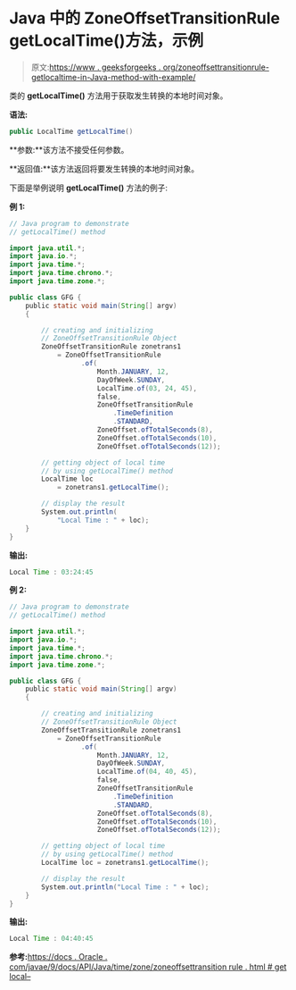 # Java 中的 ZoneOffsetTransitionRule getLocalTime()方法，示例

> 原文:[https://www . geeksforgeeks . org/zoneoffsettransitionrule-getlocaltime-in-Java-method-with-example/](https://www.geeksforgeeks.org/zoneoffsettransitionrule-getlocaltime-method-in-java-with-example/)

类的 **getLocalTime()** 方法用于获取发生转换的本地时间对象。

**语法:**

```java
public LocalTime getLocalTime()
```

**参数:**该方法不接受任何参数。

**返回值:**该方法返回将要发生转换的本地时间对象。

下面是举例说明 **getLocalTime()** 方法的例子:

**例 1:**

```java
// Java program to demonstrate
// getLocalTime() method

import java.util.*;
import java.io.*;
import java.time.*;
import java.time.chrono.*;
import java.time.zone.*;

public class GFG {
    public static void main(String[] argv)
    {

        // creating and initializing
        // ZoneOffsetTransitionRule Object
        ZoneOffsetTransitionRule zonetrans1
            = ZoneOffsetTransitionRule
                  .of(
                      Month.JANUARY, 12,
                      DayOfWeek.SUNDAY,
                      LocalTime.of(03, 24, 45),
                      false,
                      ZoneOffsetTransitionRule
                          .TimeDefinition
                          .STANDARD,
                      ZoneOffset.ofTotalSeconds(8),
                      ZoneOffset.ofTotalSeconds(10),
                      ZoneOffset.ofTotalSeconds(12));

        // getting object of local time
        // by using getLocalTime() method
        LocalTime loc
            = zonetrans1.getLocalTime();

        // display the result
        System.out.println(
            "Local Time : " + loc);
    }
}
```

**输出:**

```java
Local Time : 03:24:45

```

**例 2:**

```java
// Java program to demonstrate
// getLocalTime() method

import java.util.*;
import java.io.*;
import java.time.*;
import java.time.chrono.*;
import java.time.zone.*;

public class GFG {
    public static void main(String[] argv)
    {

        // creating and initializing
        // ZoneOffsetTransitionRule Object
        ZoneOffsetTransitionRule zonetrans1
            = ZoneOffsetTransitionRule
                  .of(
                      Month.JANUARY, 12,
                      DayOfWeek.SUNDAY,
                      LocalTime.of(04, 40, 45),
                      false,
                      ZoneOffsetTransitionRule
                          .TimeDefinition
                          .STANDARD,
                      ZoneOffset.ofTotalSeconds(8),
                      ZoneOffset.ofTotalSeconds(10),
                      ZoneOffset.ofTotalSeconds(12));

        // getting object of local time
        // by using getLocalTime() method
        LocalTime loc = zonetrans1.getLocalTime();

        // display the result
        System.out.println("Local Time : " + loc);
    }
}
```

**输出:**

```java
Local Time : 04:40:45

```

**参考:**[https://docs . Oracle . com/javae/9/docs/API/Java/time/zone/zoneoffsettransition rule . html # get local–](https://docs.oracle.com/javase/9/docs/api/java/time/zone/ZoneOffsetTransitionRule.html#getLocalTime--)